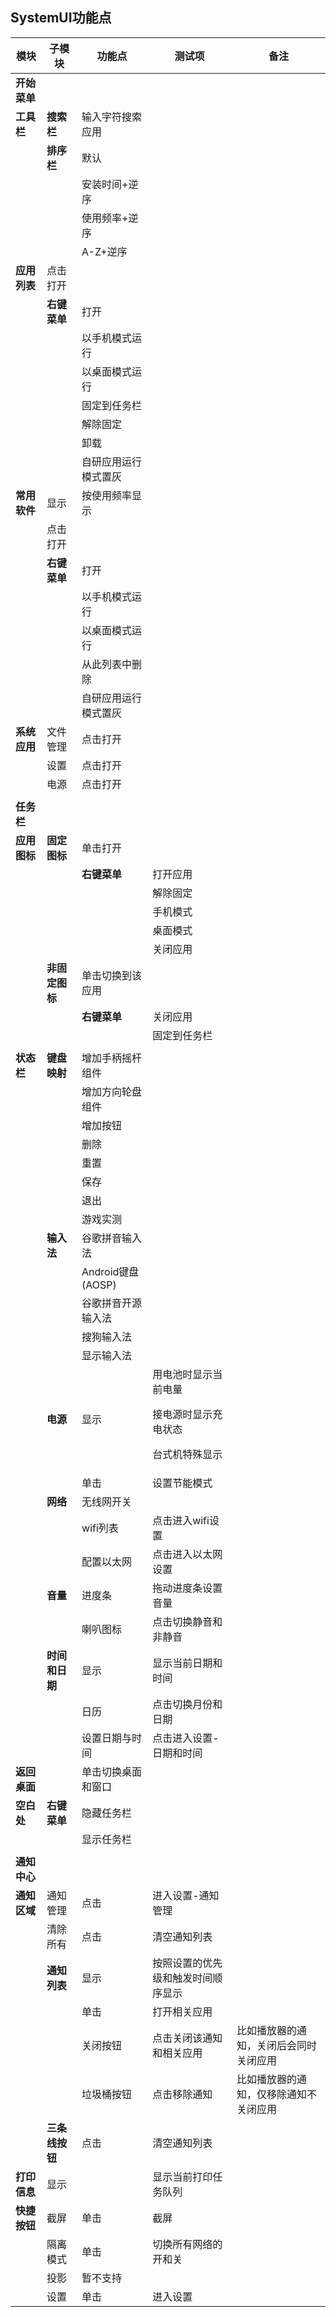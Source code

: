## SystemUI功能点

| 模块 | 子模块 | 功能点 | 测试项 | 备注 |
| ----- |-----|-----|-----|----- |
|**开始菜单**|||||
|**工具栏**|**搜索栏**|输入字符搜索应用|||
||**排序栏**|默认|||
|||安装时间+逆序|||
|||使用频率+逆序|||
|||A-Z+逆序|||
|**应用列表**|点击打开||||
||**右键菜单**|打开|||
|||以手机模式运行|||
|||以桌面模式运行|||
|||固定到任务栏|||
|||解除固定|||
|||卸载|||
|||自研应用运行模式置灰|||
|**常用软件**|显示|按使用频率显示|||
||点击打开||||
||**右键菜单**|打开|||
|||以手机模式运行|||
|||以桌面模式运行|||
|||从此列表中删除|||
|||自研应用运行模式置灰|||
|**系统应用**|文件管理|点击打开|||
||设置|点击打开|||
||电源|点击打开|||
||||||
|**任务栏**|||||
|**应用图标**|**固定图标**|单击打开|||
|||**右键菜单**|打开应用||
||||解除固定||
||||手机模式||
||||桌面模式||
||||关闭应用||
||**非固定图标**|单击切换到该应用|||
|||**右键菜单**|关闭应用||
||||固定到任务栏||
||||||
|**状态栏**|**键盘映射**|增加手柄摇杆组件|||
|||增加方向轮盘组件|||
|||增加按钮|||
|||删除|||
|||重置|||
|||保存|||
|||退出|||
|||游戏实测|||
||**输入法**|谷歌拼音输入法|||
|||Android键盘(AOSP)|||
|||谷歌拼音开源输入法|||
|||搜狗输入法|||
|||显示输入法|||
||**电源**|显示|用电池时显示当前电量<p>接电源时显示充电状态<p>台式机特殊显示||
|||单击|设置节能模式||
||**网络**|无线网开关|||
|||wifi列表|点击进入wifi设置||
|||配置以太网|点击进入以太网设置||
||**音量**|进度条|拖动进度条设置音量||
|||喇叭图标|点击切换静音和非静音||
||**时间和日期**|显示|显示当前日期和时间||
|||日历|点击切换月份和日期||
|||设置日期与时间|点击进入设置-日期和时间||
|**返回桌面**||单击切换桌面和窗口|||
|**空白处**|**右键菜单**|隐藏任务栏|||
|||显示任务栏|||
||||||
|**通知中心**|||||
|**通知区域**|通知管理|点击|进入设置-通知管理||
||清除所有|点击|清空通知列表||
||**通知列表**|显示|按照设置的优先级和触发时间顺序显示||
|||单击|打开相关应用||
|||关闭按钮|点击关闭该通知和相关应用|比如播放器的通知，关闭后会同时关闭应用|
|||垃圾桶按钮|点击移除通知|比如播放器的通知，仅移除通知不关闭应用|
||**三条线按钮**|点击|清空通知列表||
|**打印信息**|显示||显示当前打印任务队列||
|**快捷按钮**|截屏|单击|截屏||
||隔离模式|单击|切换所有网络的开和关||
||投影|暂不支持|||
||设置|单击|进入设置||

